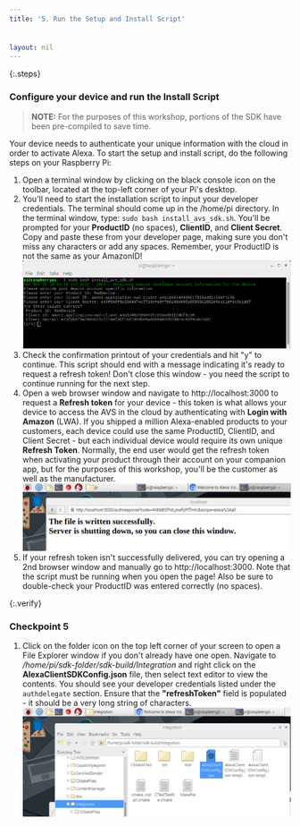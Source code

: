 ```yaml
---
title: '5. Run the Setup and Install Script'


layout: nil
---
```


{:.steps}
### Configure your device and run the Install Script

> **NOTE:** For the purposes of this workshop, portions of the SDK have been pre-compiled to save time.  

Your device needs to authenticate your unique information with the cloud in order to activate Alexa.  To start the setup and install script, do the following steps on your Raspberry Pi:

1. Open a terminal window by clicking on the black console icon on the toolbar, located at the top-left corner of your Pi's desktop.
2. You'll need to start the installation script to input your developer credentials.  The terminal should come up in the /home/pi directory.  In the terminal window, type: 
`sudo bash install_avs_sdk.sh`.  You'll be prompted for your **ProductID** (no spaces), **ClientID**, and **Client Secret**.  Copy and paste these from your developer page, making sure you don't miss any characters or add any spaces.  Remember, your ProductID is not the same as your AmazonID!  
![](assets/InstallScript.png)
3. Check the confirmation printout of your credentials and hit "y" to continue.  This script should end with a message indicating it's ready to request a refresh token!  Don't close this window - you need the script to continue running for the next step.
4. Open a web browser window and navigate to http://localhost:3000 to request a **Refresh token** for your device - this token is what allows your device to access the AVS in the cloud by authenticating with **Login with Amazon** (LWA).  If you shipped a million Alexa-enabled products to your customers, each device could use the same ProductID, ClientID, and Client Secret - but each individual device would require its own unique **Refresh Token**.  Normally, the end user would get the refresh token when activating your product through their account on your companion app, but for the purposes of this workshop, you'll be the customer as well as the manufacturer.
![](assets/TokenSuccess.png)
5. If your refresh token isn't successfully delivered, you can try opening a 2nd browser window and manually go to http://localhost:3000.  Note that the script must be running when you open the page!  Also be sure to double-check your ProductID was entered correctly (no spaces).

{:.verify}
### Checkpoint 5

1. Click on the folder icon on the top left corner of your screen to open a File Explorer window if you don't already have one open.  Navigate to */home/pi/sdk-folder/sdk-build/Integration* and right click on the **AlexaClientSDKConfig.json** file, then select text editor to view the contents.  You should see your developer credentials listed under the `authdelegate` section.  Ensure that the **"refreshToken"** field is populated - it should be a very long string of characters.
![](assets/JSONcheck.png)
